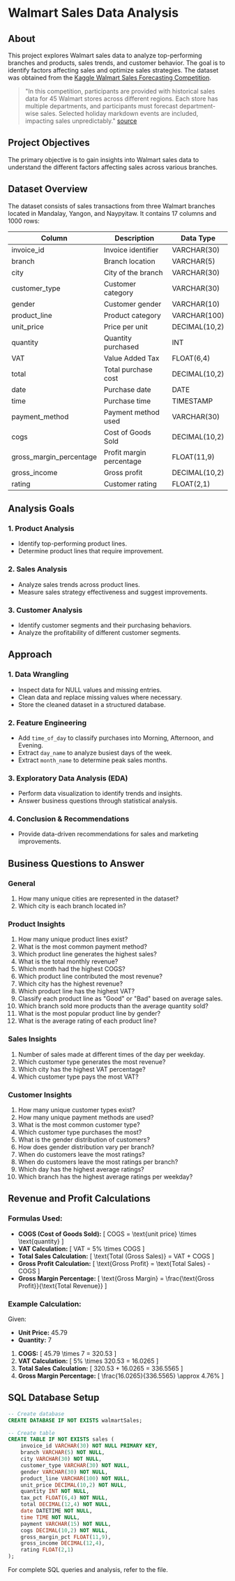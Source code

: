 # Walmart Sales Data Analysis

## About

This project explores Walmart sales data to analyze top-performing branches and products, sales trends, and customer behavior. The goal is to identify factors affecting sales and optimize sales strategies. The dataset was obtained from the [Kaggle Walmart Sales Forecasting Competition](https://www.kaggle.com/c/walmart-recruiting-store-sales-forecasting).

> "In this competition, participants are provided with historical sales data for 45 Walmart stores across different regions. Each store has multiple departments, and participants must forecast department-wise sales. Selected holiday markdown events are included, impacting sales unpredictably." [source](https://www.kaggle.com/c/walmart-recruiting-store-sales-forecasting)

## Project Objectives

The primary objective is to gain insights into Walmart sales data to understand the different factors affecting sales across various branches.

## Dataset Overview

The dataset consists of sales transactions from three Walmart branches located in Mandalay, Yangon, and Naypyitaw. It contains 17 columns and 1000 rows:

| Column                  | Description                             | Data Type      |
|-------------------------|-----------------------------------------|---------------|
| invoice_id              | Invoice identifier                      | VARCHAR(30)   |
| branch                  | Branch location                         | VARCHAR(5)    |
| city                    | City of the branch                      | VARCHAR(30)   |
| customer_type           | Customer category                       | VARCHAR(30)   |
| gender                  | Customer gender                         | VARCHAR(10)   |
| product_line            | Product category                        | VARCHAR(100)  |
| unit_price              | Price per unit                          | DECIMAL(10,2) |
| quantity                | Quantity purchased                      | INT           |
| VAT                     | Value Added Tax                         | FLOAT(6,4)    |
| total                   | Total purchase cost                     | DECIMAL(10,2) |
| date                    | Purchase date                           | DATE          |
| time                    | Purchase time                           | TIMESTAMP     |
| payment_method          | Payment method used                     | VARCHAR(30)   |
| cogs                    | Cost of Goods Sold                      | DECIMAL(10,2) |
| gross_margin_percentage | Profit margin percentage                | FLOAT(11,9)   |
| gross_income            | Gross profit                            | DECIMAL(10,2) |
| rating                  | Customer rating                         | FLOAT(2,1)    |

## Analysis Goals

### 1. Product Analysis
- Identify top-performing product lines.
- Determine product lines that require improvement.

### 2. Sales Analysis
- Analyze sales trends across product lines.
- Measure sales strategy effectiveness and suggest improvements.

### 3. Customer Analysis
- Identify customer segments and their purchasing behaviors.
- Analyze the profitability of different customer segments.

## Approach

### 1. Data Wrangling
- Inspect data for NULL values and missing entries.
- Clean data and replace missing values where necessary.
- Store the cleaned dataset in a structured database.

### 2. Feature Engineering
- Add `time_of_day` to classify purchases into Morning, Afternoon, and Evening.
- Extract `day_name` to analyze busiest days of the week.
- Extract `month_name` to determine peak sales months.

### 3. Exploratory Data Analysis (EDA)
- Perform data visualization to identify trends and insights.
- Answer business questions through statistical analysis.

### 4. Conclusion & Recommendations
- Provide data-driven recommendations for sales and marketing improvements.

## Business Questions to Answer

### General
1. How many unique cities are represented in the dataset?
2. Which city is each branch located in?

### Product Insights
1. How many unique product lines exist?
2. What is the most common payment method?
3. Which product line generates the highest sales?
4. What is the total monthly revenue?
5. Which month had the highest COGS?
6. Which product line contributed the most revenue?
7. Which city has the highest revenue?
8. Which product line has the highest VAT?
9. Classify each product line as "Good" or "Bad" based on average sales.
10. Which branch sold more products than the average quantity sold?
11. What is the most popular product line by gender?
12. What is the average rating of each product line?

### Sales Insights
1. Number of sales made at different times of the day per weekday.
2. Which customer type generates the most revenue?
3. Which city has the highest VAT percentage?
4. Which customer type pays the most VAT?

### Customer Insights
1. How many unique customer types exist?
2. How many unique payment methods are used?
3. What is the most common customer type?
4. Which customer type purchases the most?
5. What is the gender distribution of customers?
6. How does gender distribution vary per branch?
7. When do customers leave the most ratings?
8. When do customers leave the most ratings per branch?
9. Which day has the highest average ratings?
10. Which branch has the highest average ratings per weekday?

## Revenue and Profit Calculations

### Formulas Used:
- **COGS (Cost of Goods Sold):**
  \[ COGS = \text{unit price} \times \text{quantity} \]
- **VAT Calculation:**
  \[ VAT = 5\% \times COGS \]
- **Total Sales Calculation:**
  \[ \text{Total (Gross Sales)} = VAT + COGS \]
- **Gross Profit Calculation:**
  \[ \text{Gross Profit} = \text{Total Sales} - COGS \]
- **Gross Margin Percentage:**
  \[ \text{Gross Margin} = \frac{\text{Gross Profit}}{\text{Total Revenue}} \]

### Example Calculation:
Given:
- **Unit Price:** $45.79$
- **Quantity:** $7$

1. **COGS:**
   \[ 45.79 \times 7 = 320.53 \]
2. **VAT Calculation:**
   \[ 5\% \times 320.53 = 16.0265 \]
3. **Total Sales Calculation:**
   \[ 320.53 + 16.0265 = 336.5565 \]
4. **Gross Margin Percentage:**
   \[ \frac{16.0265}{336.5565} \approx 4.76\% \]

## SQL Database Setup

```sql
-- Create database
CREATE DATABASE IF NOT EXISTS walmartSales;

-- Create table
CREATE TABLE IF NOT EXISTS sales (
    invoice_id VARCHAR(30) NOT NULL PRIMARY KEY,
    branch VARCHAR(5) NOT NULL,
    city VARCHAR(30) NOT NULL,
    customer_type VARCHAR(30) NOT NULL,
    gender VARCHAR(30) NOT NULL,
    product_line VARCHAR(100) NOT NULL,
    unit_price DECIMAL(10,2) NOT NULL,
    quantity INT NOT NULL,
    tax_pct FLOAT(6,4) NOT NULL,
    total DECIMAL(12,4) NOT NULL,
    date DATETIME NOT NULL,
    time TIME NOT NULL,
    payment VARCHAR(15) NOT NULL,
    cogs DECIMAL(10,2) NOT NULL,
    gross_margin_pct FLOAT(11,9),
    gross_income DECIMAL(12,4),
    rating FLOAT(2,1)
);
```

For complete SQL queries and analysis, refer to the file.
